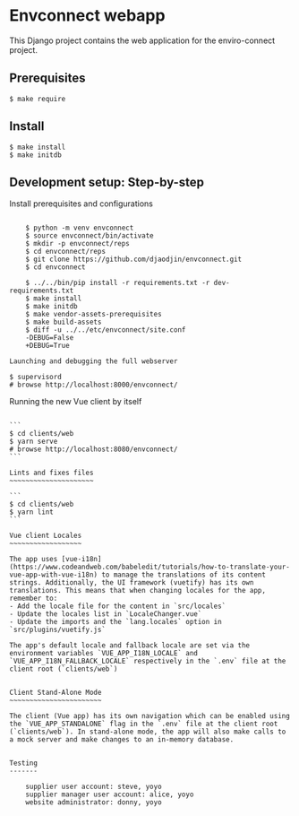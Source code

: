 Envconnect webapp
=================

This Django project contains the web application for the enviro-connect project.

Prerequisites
-------------

    $ make require

Install
-------

    $ make install
    $ make initdb


Development setup: Step-by-step
-------------------------------

Install prerequisites and configurations
~~~~~~~~~~~~~~~~~~~~~~~~~~~~~~~~~~~~~~~~

    $ python -m venv envconnect
    $ source envconnect/bin/activate
    $ mkdir -p envconnect/reps
    $ cd envconnect/reps
    $ git clone https://github.com/djaodjin/envconnect.git
    $ cd envconnect

    $ ../../bin/pip install -r requirements.txt -r dev-requirements.txt
    $ make install
    $ make initdb
    $ make vendor-assets-prerequisites
    $ make build-assets
    $ diff -u ../../etc/envconnect/site.conf
    -DEBUG=False
    +DEBUG=True

Launching and debugging the full webserver
~~~~~~~~~~~~~~~~~~~~~~~~~~~~~~~~~~~~~~~~~~

    $ supervisord
    # browse http://localhost:8000/envconnect/


Running the new Vue client by itself
~~~~~~~~~~~~~~~~~~~~~~~~~~~~~~~~~~~~

```
$ cd clients/web
$ yarn serve
# browse http://localhost:8080/envconnect/
```

Lints and fixes files
~~~~~~~~~~~~~~~~~~~~~

```
$ cd clients/web
$ yarn lint
```

Vue client Locales
~~~~~~~~~~~~~~~~~~

The app uses [vue-i18n](https://www.codeandweb.com/babeledit/tutorials/how-to-translate-your-vue-app-with-vue-i18n) to manage the translations of its content strings. Additionally, the UI framework (vuetify) has its own translations. This means that when changing locales for the app, remember to: 
- Add the locale file for the content in `src/locales`
- Update the locales list in `LocaleChanger.vue`
- Update the imports and the `lang.locales` option in `src/plugins/vuetify.js`

The app's default locale and fallback locale are set via the environment variables `VUE_APP_I18N_LOCALE` and `VUE_APP_I18N_FALLBACK_LOCALE` respectively in the `.env` file at the client root (`clients/web`)


Client Stand-Alone Mode
~~~~~~~~~~~~~~~~~~~~~~~

The client (Vue app) has its own navigation which can be enabled using the `VUE_APP_STANDALONE` flag in the `.env` file at the client root (`clients/web`). In stand-alone mode, the app will also make calls to a mock server and make changes to an in-memory database.


Testing
-------

    supplier user account: steve, yoyo
    supplier manager user account: alice, yoyo
    website administrator: donny, yoyo
